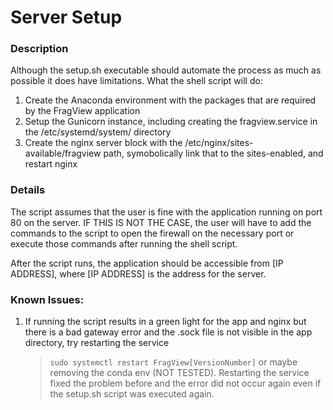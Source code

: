 # Server Setup
### Description
Although the setup.sh executable should automate the process as much as possible it does have limitations.
What the shell script will do:
1. Create the Anaconda environment with the packages that are required by the FragView application
2. Setup the Gunicorn instance, including creating the fragview.service in the /etc/systemd/system/
    directory
3. Create the nginx server block with the /etc/nginx/sites-available/fragview path, symobolically
    link that to the sites-enabled, and restart nginx

### Details
The script assumes that the user is fine with the application running on port 80 on the server.
IF THIS IS NOT THE CASE, the user will have to add the commands to the script to open the firewall
on the necessary port or execute those commands after running the shell script.

After the script runs, the application should be accessible from [IP ADDRESS], where [IP ADDRESS] is
the address for the server.

### Known Issues:
1. If running the script results in a green light for the app and nginx but there is a bad gateway
    error and the .sock file is not visible in the app directory, try restarting the service 
    > `sudo systemctl restart FragView[VersionNumber]`
    or maybe removing the conda env (NOT TESTED). Restarting the service fixed the problem before
    and the error did not occur again even if the setup.sh script was executed again.